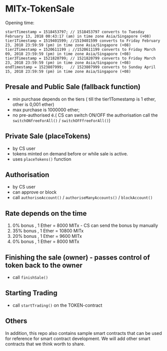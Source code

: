 # MITx-TokenSale

Opening time:
 
    startTimestamp = 1518453797; // 1518453797 converts to Tuesday February 13, 2018 00:43:17 (am) in time zone Asia/Singapore (+08)
    tier1Timestamp = 1519401599; //1519401599 converts to Friday February 23, 2018 23:59:59 (pm) in time zone Asia/Singapore (+08)
    tier2Timestamp = 1520611199 ; //1520611199 converts to Friday March 09, 2018 23:59:59 (pm) in time zone Asia/Singapore (+08)
    tier3Timestamp = 1521820799; // 1521820799 converts to Friday March 23, 2018 23:59:59 (pm) in time zone Asia/Singapore (+08)       
    endTimestamp = 1523807999;   // 1523807999 converts to Sunday April 15, 2018 23:59:59 (pm) in time zone Asia/Singapore (+08)

## Presale and Public Sale (fallback function)

* min purchase depends on the tiers ( till the tier1Tomestamp is 1 ether, other is 0,001 ether)
* max purchase is  1000000 ether;
* no pre-authorised 
é.( CS can switch ON/OFF the authorisation call the `switchONfreeForAll()` / `switchOFFfreeForAll()`)

## Private Sale (placeTokens)

* by CS user
* tokens minted on demand before or while sale is active.
* uses `placeTokens()` function

## Authorisation

* by CS user 
* can approve or block
* call `authoriseAccount()` / `authoriseManyAccounts()` / `blockAccount()`


##  Rate depends on the time
 1. 0% bonus , 1 Ether = 8000 MITx - CS can send the bonus by manually 
 2. 35% bonus , 1 Ether = 10800 MITx
 3. 20% bonus , 1 Ether = 9600 MITx
 4. 0% bonus , 1 Ether = 8000 MITx



## Finishing the sale (owner) - passes control of token back to the owner

* call `finishSale()` 

## Starting Trading

* call `startTrading()` on the TOKEN-contract


## Others

In addition, this repo also contains sample smart contracts that can be used for reference for smart contract development. We will add other smart contracts that we think worth to share.
